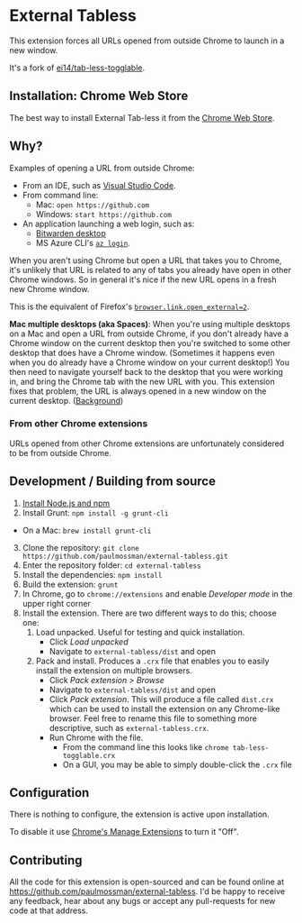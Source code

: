 # External Tabless

This extension forces all URLs opened from outside Chrome to launch in a new
window.

It's a fork of [ei14/tab-less-togglable](https://github.com/ei14/tab-less-togglable).

## Installation: Chrome Web Store

The best way to install External Tab-less it from the [Chrome Web Store](https://chromewebstore.google.com/detail/external-tab-less/labdfffjhbbimbdgjlmbfkfkoefepcfd).

## Why?

Examples of opening a URL from outside Chrome:
- From an IDE, such as [Visual Studio Code](https://code.visualstudio.com/).
- From command line:
    - Mac: `open https://github.com`
    - Windows: `start https://github.com`
- An application launching a web login, such as:
    - [Bitwarden desktop](https://bitwarden.com/download/#downloads-desktop)
    - MS Azure CLI's [`az login`](https://learn.microsoft.com/en-us/cli/azure/authenticate-azure-cli-interactively).

When you aren't using Chrome but open a URL that takes you to Chrome, it's
unlikely that URL is related to any of tabs you already have open in other
Chrome windows.  So in general it's nice if the new URL opens in a fresh
new Chrome window.

This is the equivalent of Firefox's [`browser.link.open_external=2`](https://kb.mozillazine.org/Browser.link.open_external).

**Mac multiple desktops (aka Spaces)**: When you're using multiple desktops on
a Mac and open a URL from outside Chrome, if you don't already have a Chrome
window on the current desktop then you're switched to some other desktop that
does have a Chrome window.  (Sometimes it happens even when you do already have
a Chrome window on your current desktop!)  You then need to navigate yourself
back to the desktop that you were working in, and bring the Chrome tab with the
new URL with you.  This extension fixes that problem, the URL is always opened
in a new window on the current desktop.
([Background](https://apple.stackexchange.com/questions/9500/how-to-make-chrome-open-a-new-window-for-external-links))

### From other Chrome extensions
URLs opened from other Chrome extensions are unfortunately considered to be
from outside Chrome.

## Development / Building from source

1. [Install Node.js and
npm](https://docs.npmjs.com/downloading-and-installing-node-js-and-npm)
2. Install Grunt: `npm install -g grunt-cli`
  * On a Mac: `brew install grunt-cli`
3. Clone the repository: `git clone https://github.com/paulmossman/external-tabless.git`
4. Enter the repository folder: `cd external-tabless`
5. Install the dependencies: `npm install`
6. Build the extension: `grunt`
7. In Chrome, go to `chrome://extensions` and enable *Developer mode* in the
upper right corner
8. Install the extension. There are two different ways to do this; choose one:
    1. Load unpacked. Useful for testing and quick installation.
        * Click *Load unpacked*
        * Navigate to `external-tabless/dist` and open
    2. Pack and install. Produces a `.crx` file that enables you to easily
    install the extension on multiple browsers.
        * Click *Pack extension > Browse*
        * Navigate to `external-tabless/dist` and open
        * Click *Pack extension*. This will produce a file called `dist.crx`
        which can be used to install the extension on any Chrome-like browser.
        Feel free to rename this file to something more descriptive, such as
        `external-tabless.crx`.
        * Run Chrome with the file.
            * From the command line this looks like `chrome
            tab-less-togglable.crx`
            * On a GUI, you may be able to simply double-click the `.crx` file

## Configuration

There is nothing to configure, the extension is active upon installation.

To disable it use [Chrome's Manage Extensions](chrome://extensions) to turn it "Off".

## Contributing

All the code for this extension is open-sourced and can be found online at
https://github.com/paulmossman/external-tabless. I'd be happy to receive any
feedback, hear about any bugs or accept any pull-requests for new code at that
address.
